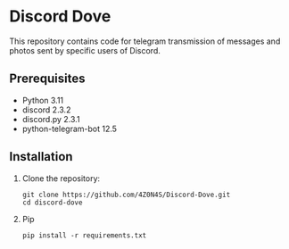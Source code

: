 # Discord Dove

This repository contains code for telegram transmission of messages and photos sent by specific users of Discord.

## Prerequisites
- Python 3.11
- discord 2.3.2
- discord.py 2.3.1
- python-telegram-bot 12.5

## Installation
1. Clone the repository:
   ```
   git clone https://github.com/4Z0N4S/Discord-Dove.git
   cd discord-dove
   ```
   
2. Pip
   ```
   pip install -r requirements.txt
   ```